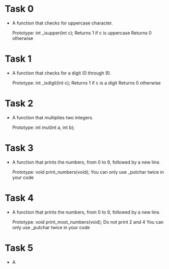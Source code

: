 # Task 0
 - A function that checks for uppercase character.

    Prototype: int _isupper(int c);
    Returns 1 if c is uppercase
    Returns 0 otherwise
# Task 1
 - A function that checks for a digit (0 through 9).

    Prototype: int _isdigit(int c);
    Returns 1 if c is a digit
    Returns 0 otherwise
# Task 2
 - A function that multiplies two integers.

    Prototype: int mul(int a, int b);
# Task 3
 - A function that prints the numbers, from 0 to 9, followed by a new line.

    Prototype: void print_numbers(void);
    You can only use _putchar twice in your code
# Task 4
 - A function that prints the numbers, from 0 to 9, followed by a new line.

    Prototype: void print_most_numbers(void);
    Do not print 2 and 4
    You can only use _putchar twice in your code
# Task 5
 - A     
